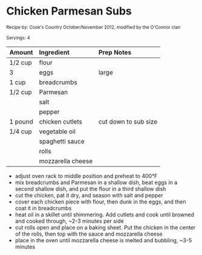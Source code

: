 # Chicken Parmesan Subs

<small>Recipe by: Cook's Country October/November 2012, modified by the O'Connor clan</small>

<small>Servings: 4</small>

| Amount   | Ingredient        | Prep Notes           |
| -------- | :---------------- | :------------------- |
| 1/2 cup  | flour             |                      |
| 3        | eggs              | large                |
| 1 cup    | breadcrumbs       |                      |
| 1/2 cup  | Parmesan          |                      |
|          | salt              |                      |
|          | pepper            |                      |
| 1 pound  | chicken cutlets   | cut down to sub size |
| 1/4 cup  | vegetable oil     |                      |
|          | spaghetti sauce   |                      |
|          | rolls             |                      |
|          | mozzarella cheese |                      |

- adjust oven rack to middle position and preheat to 400°F
- mix breadcrumbs and Parmesan in a shallow dish, beat eggs in a second shallow dish, and put the flour in a third shallow dish 
- cut the chicken, pat it dry, and season with salt and pepper
- cover each chicken piece with flour, then dunk in the eggs, and then coat it in breadcrumbs
- heat oil in a skillet until shimmering. Add cutlets and cook until browned and cooked through, ~2-3 minutes per side
- cut rolls open and place on a baking sheet. Put the chicken in the center of the rolls, then top with the sauce and mozzarella cheese
- place in the oven until mozzarella cheese is melted and bubbling, ~3-5 minutes

<!-- Tags:
- chicken
- sandwich
- fried
- freezable
-->